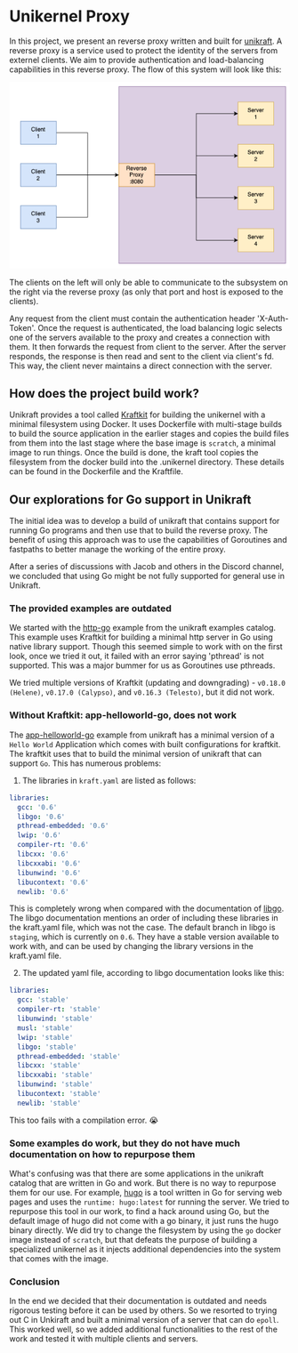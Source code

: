 # Unikernel Proxy

In this project, we present an reverse proxy written and built for [unikraft](https://unikraft.org/). A reverse proxy is a service used to protect the identity of the servers from externel clients. We aim to provide authentication and load-balancing capabilities in this reverse proxy. The flow of this system will look like this: 

![rev-proxy](./docs/rev_proxy.png)

The clients on the left will only be able to communicate to the subsystem on the right via the reverse proxy (as only that port and host is exposed to the clients). 

Any request from the client must contain the authentication header 'X-Auth-Token'. 
Once the request is authenticated, the load balancing logic selects one of the servers available to the proxy and creates a connection with them. It then forwards the request from client to the server. After the server responds, the response is then read and sent to the client via client's fd. This way, the client never maintains a direct connection with the server. 


## How does the project build work?

Unikraft provides a tool called [Kraftkit](https://github.com/unikraft/kraftkit) for building the unikernel with a minimal filesystem using Docker. It uses Dockerfile with multi-stage builds to build the source application in the earlier stages and copies the build files from them into the last stage where the base image is `scratch`, a minimal image to run things. Once the build is done, the kraft tool copies the filesystem from the docker build into the .unikernel directory. These details can be found in the Dockerfile and the Kraftfile. 


## Our explorations for Go support in Unikraft 

The initial idea was to develop a build of unikraft that contains support for running Go programs and then use that to build the reverse proxy. The benefit of using this approach was to use the capabilities of Goroutines and fastpaths to better manage the working of the entire proxy. 

After a series of discussions with Jacob and others in the Discord channel, we concluded that using Go might be not fully supported for general use in Unikraft. 

### The provided examples are outdated
We started with the [http-go](https://github.com/unikraft/catalog/tree/main/examples/http-go1.21) example from the unikraft examples catalog. This example uses Kraftkit for building a minimal http server in Go using native library support. Though this seemed simple to work with on the first look, once we tried it out, it failed with an error saying 'pthread' is not supported. This was a major bummer for us as Goroutines use pthreads. 

We tried multiple versions of Kraftkit (updating and downgrading) -  `v0.18.0 (Helene)`, `v0.17.0 (Calypso)`, and `v0.16.3 (Telesto)`, but it did not work. 


### Without Kraftkit: app-helloworld-go, does not work


The [app-helloworld-go](https://github.com/unikraft/app-helloworld-go) example from unikraft has a minimal version of a `Hello World` Application which comes with built configurations for kraftkit. The kraftkit uses that to build the minimal version of unikraft that can support `Go`. This has numerous problems: 

1. The libraries in `kraft.yaml` are listed as follows: 

```yaml
libraries:
  gcc: '0.6'
  libgo: '0.6'
  pthread-embedded: '0.6'
  lwip: '0.6'
  compiler-rt: '0.6'
  libcxx: '0.6'
  libcxxabi: '0.6'
  libunwind: '0.6'
  libucontext: '0.6'
  newlib: '0.6'
```

This is completely wrong when compared with the documentation of [libgo](https://github.com/unikraft/lib-libgo/tree/stable). The libgo documentation mentions an order of including these libraries in the kraft.yaml file, which was not the case. The default branch in libgo is `staging`, which is currently on `0.6`. They have a stable version available to work with, and can be used by changing the library versions in the kraft.yaml file. 

2. The updated yaml file, according to libgo documentation looks like this:

```yaml
libraries:
  gcc: 'stable'
  compiler-rt: 'stable'
  libunwind: 'stable'
  musl: 'stable'
  lwip: 'stable'
  libgo: 'stable'
  pthread-embedded: 'stable'
  libcxx: 'stable'
  libcxxabi: 'stable'
  libunwind: 'stable'
  libucontext: 'stable'
  newlib: 'stable'
```
 
This too fails with a compilation error. 😭


### Some examples do work, but they do not have much documentation on how to repurpose them

What's confusing was that there are some applications in the unikraft catalog that are written in Go and work. But there is no way to repurpose them for our use. For example, [hugo](https://github.com/unikraft/catalog/tree/main/examples/hugo) is a tool written in Go for serving web pages and uses the `runtime: hugo:latest` for running the server. We tried to repurpose this tool in our work, to find a hack around using Go, but the default image of hugo did not come with a go binary, it just runs the hugo binary directly. We did try to change the filesystem by using the `go` docker image instead of `scratch`, but that defeats the purpose of building a specialized unikernel as it injects additional dependencies into the system that comes with the image. 


###  Conclusion 

In the end we decided that their documentation is outdated and needs rigorous testing before it can be used by others. So we resorted to trying out C in Unkiraft and built a minimal version of a server that can do `epoll`. This worked well, so we added additional functionalities to the rest of the work and tested it with multiple clients and servers. 